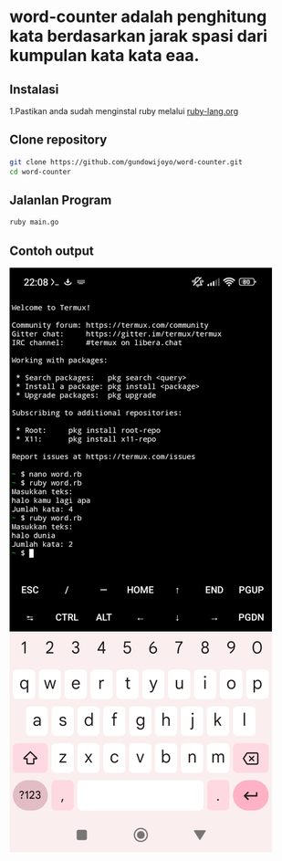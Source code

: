 # word-counter adalah penghitung kata berdasarkan jarak spasi dari kumpulan kata kata eaa.

## Instalasi 
1.Pastikan anda sudah menginstal ruby melalui <a href="https://www.ruby-lang.org/en/documentation/installation/">ruby-lang.org</a>

## Clone repository 
```bash
git clone https://github.com/gundowijoyo/word-counter.git
cd word-counter
```

## Jalanlan Program
 ```bash
ruby main.go
 ```
## Contoh output 
![Alt Text](https://github.com/gundowijoyo/word-counter/blob/main/Screenshot_2024-07-07-22-08-35-987_com.termux.jpg)
